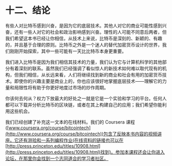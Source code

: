 

# 十二、结论

有些人对比特币感到兴奋，是因为它的底层技术。其他人对它的商业可能性感到兴奋，还有一些人对它的社会和政治影响感到兴奋。理性的人可能不同意后两者，但我们希望这本书已经让你相信，从技术上来说，比特币是深刻的、新颖的、有趣的，并且基于合理的原则。比特币之外是一个迷人的替代加密货币设计的世界，我们刚刚开始探索，其中一些可能有一天比比特币本身更重要。

我们进入比特币是因为我们相信其技术的力量，我们认为它与计算机科学的其他部分有着深刻的联系。虽然我们已经强调了看似惊人的新技术如何难以取代现有的机构，但我们相信，从长远来看，人们将继续找到新的商业和社会有用的加密货币技术。即使你的兴趣主要是商业上的，你也应该很好地掌握底层技术——理解它的力量和局限性将有助于你更好地度过市场的炒作周期。

你该何去何从？权力下放最大的好处之一就是它是一个实验和学习的平台。任何人都可以下载并分析比特币的区块链，或者在其上构建自己的应用；我们希望你能利用这些机会。

我们已经创建了补充这一文本的在线材料。我们的 Coursera 课程([www.coursera.org/course/bitcointech](http://www.coursera.org/course/bitcointech))包含了反映本书内容的视频讲座。它还有测验和一系列编程作业(在线资料的链接也可以在[http://press.princeton.edu/titles/10908.html](http://press.princeton.edu/titles/10908.html)找到)。参加本课程还会让你进入论坛，在那里你会找到一个志同道合的学习者社区。